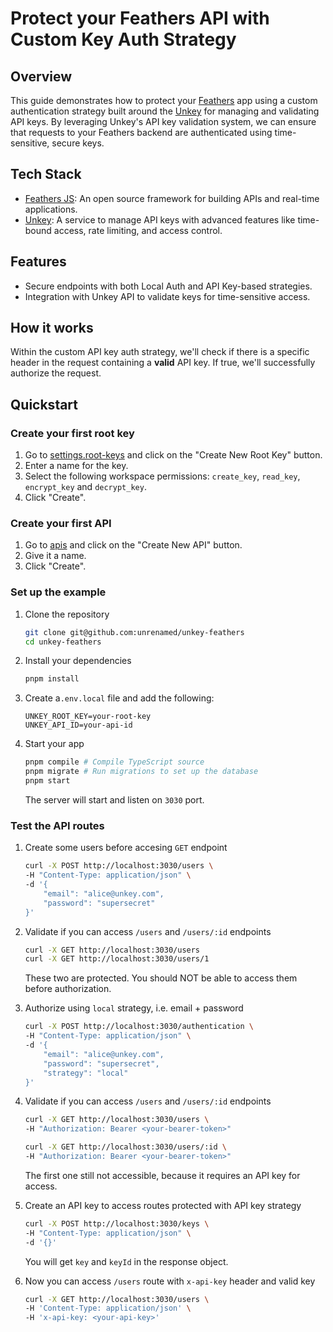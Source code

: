 # Protect your Feathers API with Custom Key Auth Strategy

## Overview

This guide demonstrates how to protect your [Feathers](http://feathersjs.com) app using a custom authentication strategy built around the [Unkey](https://www.unkey.com/) for managing and validating API keys. By leveraging Unkey's API key validation system, we can ensure that requests to your Feathers backend are authenticated using time-sensitive, secure keys.

## Tech Stack

- [Feathers JS](http://feathersjs.com): An open source framework for building APIs and real-time applications.
- [Unkey](https://www.unkey.com/): A service to manage API keys with advanced features like time-bound access, rate limiting, and access control.

## Features

- Secure endpoints with both Local Auth and API Key-based strategies.
- Integration with Unkey API to validate keys for time-sensitive access.

## How it works

Within the custom API key auth strategy, we'll check if there is a specific header in the request containing a **valid** API key. If true, we'll successfully authorize the request.

## Quickstart

### Create your first root key

1. Go to [settings.root-keys](https://app.unkey.com/settings/root-key) and click on the "Create New Root Key" button.
2. Enter a name for the key.
3. Select the following workspace permissions: `create_key`, `read_key`, `encrypt_key` and `decrypt_key`.
4. Click "Create".

### Create your first API

1. Go to [apis](https://app.unkey.com/apis) and click on the "Create New API" button.
2. Give it a name.
3. Click "Create".

### Set up the example

1. Clone the repository

    ```bash
    git clone git@github.com:unrenamed/unkey-feathers
    cd unkey-feathers
    ```

2. Install your dependencies

    ```bash
    pnpm install
    ```

3. Create a`.env.local` file and add the following:

    ```env
    UNKEY_ROOT_KEY=your-root-key
    UNKEY_API_ID=your-api-id
    ```

4. Start your app

    ```bash
    pnpm compile # Compile TypeScript source
    pnpm migrate # Run migrations to set up the database
    pnpm start
    ```

    The server will start and listen on `3030` port.

### Test the API routes

1. Create some users before accesing `GET` endpoint

    ```bash
    curl -X POST http://localhost:3030/users \
    -H "Content-Type: application/json" \
    -d '{
        "email": "alice@unkey.com",
        "password": "supersecret"
    }'
    ```

2. Validate if you can access `/users` and `/users/:id` endpoints

    ```bash
    curl -X GET http://localhost:3030/users
    curl -X GET http://localhost:3030/users/1
    ```

    These two are protected. You should NOT be able to access them before authorization.

3. Authorize using `local` strategy, i.e. email + password

    ```bash
    curl -X POST http://localhost:3030/authentication \
    -H "Content-Type: application/json" \
    -d '{
        "email": "alice@unkey.com",
        "password": "supersecret",
        "strategy": "local"
    }'
    ```

4. Validate if you can access `/users` and `/users/:id` endpoints

    ```bash
    curl -X GET http://localhost:3030/users \
    -H "Authorization: Bearer <your-bearer-token>"
    ```

    ```bash
    curl -X GET http://localhost:3030/users/:id \
    -H "Authorization: Bearer <your-bearer-token>"
    ```

    The first one still not accessible, because it requires an API key for access.

5. Create an API key to access routes protected with API key strategy

    ```bash
    curl -X POST http://localhost:3030/keys \
    -H "Content-Type: application/json" \
    -d '{}'
    ```

    You will get `key` and `keyId` in the response object.

6. Now you can access `/users` route with `x-api-key` header and valid key

    ```bash
    curl -X GET http://localhost:3030/users \
    -H 'Content-Type: application/json' \
    -H 'x-api-key: <your-api-key>'
    ```
